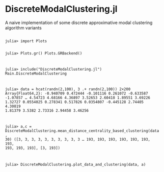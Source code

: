 # DiscreteModalClustering.jl
A naive implementation of some discrete approximative modal clustering algorithm variants

<code>
julia> import Plots

julia> Plots.gr()
Plots.GRBackend()

julia> include("DiscreteModalClustering.jl")
Main.DiscreteModalClustering

julia> data = hcat(randn(2,100), 3 .+ randn(2,100))
2×200 Array{Float64,2}:
 -0.940709  0.472444   -0.101116  0.261072  -0.633587   -1.07857   …  4.54723  4.68166  4.36897  3.52653  2.60418  1.89551  3.69226
  1.32727   0.0554025   0.278341  0.517826   0.0354807  -0.445128     2.74405  4.30819  1.81379  3.5382   2.73316  2.94458  3.46256

julia> a,c = DiscreteModalClustering.mean_distance_centrality_based_clustering(data, 30)
([3, 3, 3, 3, 3, 3, 3, 3, 3, 3  …  193, 193, 193, 193, 193, 193, 193, 193, 193, 193], [3, 193])

julia> DiscreteModalClustering.plot_data_and_clustering(data, a)
</code>

